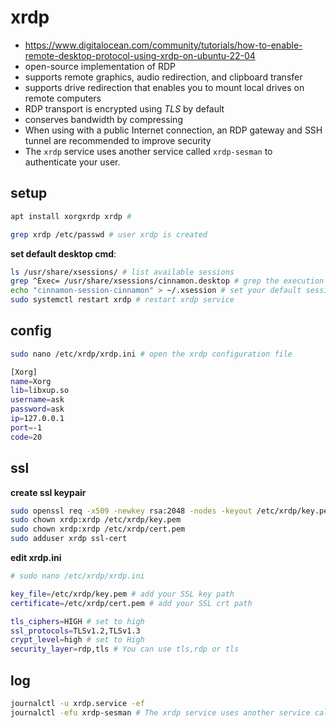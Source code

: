 # xrdp

* https://www.digitalocean.com/community/tutorials/how-to-enable-remote-desktop-protocol-using-xrdp-on-ubuntu-22-04
* open-source implementation of RDP
* supports remote graphics, audio redirection, and clipboard transfer
* supports drive redirection that enables you to mount local drives on remote computers
* RDP transport is encrypted using *TLS* by default
* conserves bandwidth by compressing
* When using with a public Internet connection, an RDP gateway and SSH tunnel are recommended to improve security
* The `xrdp` service uses another service called `xrdp-sesman` to authenticate your user.

## setup

```sh
apt install xorgxrdp xrdp # 
```

```sh
grep xrdp /etc/passwd # user xrdp is created
```

**set default desktop cmd**:

```sh
ls /usr/share/xsessions/ # list available sessions
grep ^Exec= /usr/share/xsessions/cinnamon.desktop # grep the execution command for the Cinnamon desktop session
echo "cinnamon-session-cinnamon" > ~/.xsession # set your default session to Cinnamon Session
sudo systemctl restart xrdp # restart xrdp service
```

## config

```sh
sudo nano /etc/xrdp/xrdp.ini # open the xrdp configuration file
```

```sh
[Xorg]
name=Xorg
lib=libxup.so
username=ask
password=ask
ip=127.0.0.1
port=-1
code=20
```

## ssl

**create ssl keypair**

```sh
sudo openssl req -x509 -newkey rsa:2048 -nodes -keyout /etc/xrdp/key.pem -out /etc/xrdp/cert.pem -days 365
sudo chown xrdp:xrdp /etc/xrdp/key.pem 
sudo chown xrdp:xrdp /etc/xrdp/cert.pem
sudo adduser xrdp ssl-cert
```

**edit xrdp.ini**

```sh
# sudo nano /etc/xrdp/xrdp.ini

key_file=/etc/xrdp/key.pem # add your SSL key path
certificate=/etc/xrdp/cert.pem # add your SSL crt path

tls_ciphers=HIGH # set to high
ssl_protocols=TLSv1.2,TLSv1.3
crypt_level=high # set to High
security_layer=rdp,tls # You can use tls,rdp or tls
```

## log

```sh
journalctl -u xrdp.service -ef
journalctl -efu xrdp-sesman # The xrdp service uses another service called xrdp-sesman to authenticate your user
```
